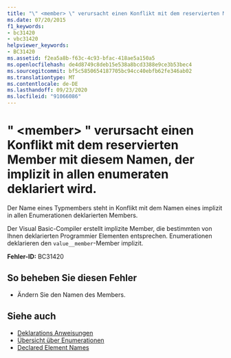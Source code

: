 ```yaml
---
title: "\" <member> \" verursacht einen Konflikt mit dem reservierten Member mit diesem Namen, der implizit in allen enumeraten deklariert wird."
ms.date: 07/20/2015
f1_keywords:
- bc31420
- vbc31420
helpviewer_keywords:
- BC31420
ms.assetid: f2ea5a8b-f63c-4c93-bfac-418ae5a150a5
ms.openlocfilehash: de4d8749c8deb15e538a8bcd3388e9ce3b53bec4
ms.sourcegitcommit: bf5c5850654187705bc94cc40ebfb62fe346ab02
ms.translationtype: MT
ms.contentlocale: de-DE
ms.lasthandoff: 09/23/2020
ms.locfileid: "91066086"
---
```

# <a name="member-conflicts-with-the-reserved-member-by-this-name-that-is-implicitly-declared-in-all-enums"></a>" \<member> " verursacht einen Konflikt mit dem reservierten Member mit diesem Namen, der implizit in allen enumeraten deklariert wird.

Der Name eines Typmembers steht in Konflikt mit dem Namen eines implizit in allen Enumerationen deklarierten Members.  
  
 Der Visual Basic-Compiler erstellt implizite Member, die bestimmten von Ihnen deklarierten Programmier Elementen entsprechen. Enumerationen deklarieren den `value__member`-Member implizit.  
  
 **Fehler-ID:** BC31420  
  
## <a name="to-correct-this-error"></a>So beheben Sie diesen Fehler  
  
- Ändern Sie den Namen des Members.  
  
## <a name="see-also"></a>Siehe auch

- [Deklarations Anweisungen](../programming-guide/language-features/statements.md#declaration-statements)
- [Übersicht über Enumerationen](../programming-guide/language-features/constants-enums/enumerations-overview.md)
- [Declared Element Names](../programming-guide/language-features/declared-elements/declared-element-names.md)
